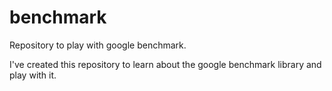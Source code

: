 # benchmark
Repository to play with google benchmark.

I've created this repository to learn about the google benchmark library and play with it.
